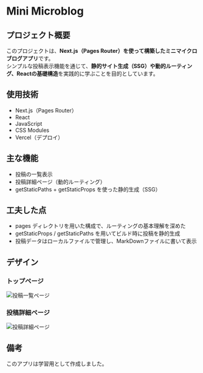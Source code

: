 # Mini Microblog

## プロジェクト概要

このプロジェクトは、**Next.js（Pages Router）を使って構築したミニマイクロブログアプリ**です。  
シンプルな投稿表示機能を通じて、**静的サイト生成（SSG）や動的ルーティング、Reactの基礎構造**を実践的に学ぶことを目的としています。

## 使用技術

- Next.js（Pages Router）
- React
- JavaScript
- CSS Modules
- Vercel（デプロイ）

## 主な機能

- 投稿の一覧表示
- 投稿詳細ページ（動的ルーティング）
- getStaticPaths + getStaticProps を使った静的生成（SSG）

## 工夫した点

- pages ディレクトリを用いた構成で、ルーティングの基本理解を深めた  
- getStaticProps / getStaticPaths を用いてビルド時に投稿を静的生成  
- 投稿データはローカルファイルで管理し、MarkDownファイルに書いて表示

## デザイン

### トップページ
![投稿一覧ページ](/design01.png)

### 投稿詳細ページ
![投稿詳細ページ](/design02.png)

## 備考

このアプリは学習用として作成しました。
